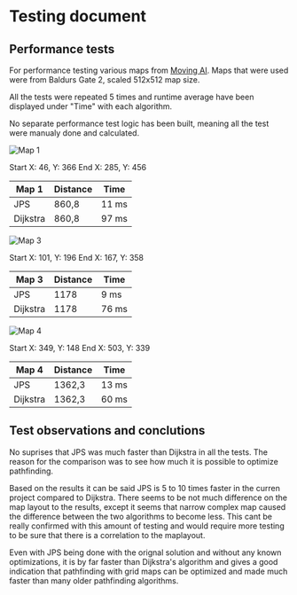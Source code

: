 # Testing document

## Performance tests

For performance testing various maps from [Moving AI](https://movingai.com/benchmarks). Maps that were used were from Baldurs Gate 2, scaled 512x512 map size.

All the tests were repeated 5 times and runtime average have been displayed under "Time" with each algorithm.

No separate performance test logic has been built, meaning all the test were manualy done and calculated.


![Map 1](compare-pathfinders-tiralabra/pathfinder/src/main/java/images/Map1.png)

Start X: 46, Y: 366
End X: 285, Y: 456


Map 1 | Distance | Time |
|--|--|--|
JPS | 860,8 | 11 ms |
Dijkstra | 860,8 | 97 ms |


![Map 3](compare-pathfinders-tiralabra/pathfinder/src/main/java/images/Map3.png)

Start X: 101, Y: 196
End X: 167, Y: 358

Map 3 | Distance | Time |
|--|--|--|
JPS | 1178 | 9 ms |
Dijkstra | 1178 | 76 ms |

![Map 4](compare-pathfinders-tiralabra/pathfinder/src/main/java/images/Map4.png)

Start X: 349, Y: 148
End X: 503, Y: 339

Map 4 | Distance | Time |
|--|--|--|
JPS | 1362,3 | 13 ms |
Dijkstra | 1362,3 | 60 ms |

## Test observations and conclutions

No suprises that JPS was much faster than Dijkstra in all the tests. The reason for the comparison was to see how much it is possible to optimize pathfinding.

Based on the results it can be said JPS is 5 to 10 times faster in the curren project compared to Dijkstra. There seems to be not much difference on the map layout to the results, except it seems that narrow complex map caused the difference between the two algorithms to become less. 
This cant be really confirmed with this amount of testing and would require more testing to be sure that there is a correlation to the maplayout.

Even with JPS being done with the orignal solution and without any known optimizations, it is by far faster than Dijkstra's algorithm and gives a good indication that pathfinding with grid maps can be optimized and made much faster than many older pathfinding algorithms.



